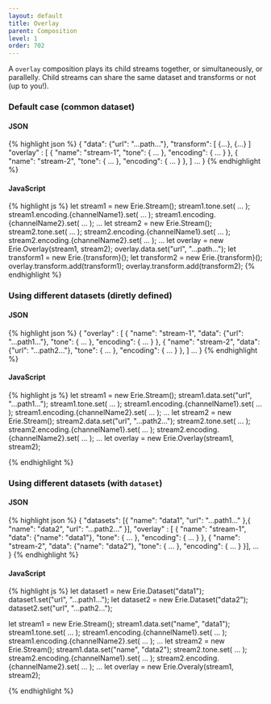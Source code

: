 ```yaml
---
layout: default
title: Overlay
parent: Composition
level: 1
order: 702
---
```


A `overlay` composition plays its child streams together, or simultaneously, or parallelly.
Child streams can share the same dataset and transforms or not (up to you!).

### Default case (common dataset)

<code-groups>
<code-group>
<h4>JSON</h4>
{% highlight json %}
{
  "data": {"url": "...path..."},
  "transform": [
    {...},
    {...}
  ]
  "overlay" : [
    {
      "name": "stream-1",
      "tone": { ... },
      "encoding": { ... }
    },
    {
      "name": "stream-2",
      "tone": { ... },
      "encoding": { ... }
    },
  ]
  ...
}
{% endhighlight %}
</code-group>
<code-group>
<h4>JavaScript</h4>
{% highlight js %}
let stream1 = new Erie.Stream();
stream1.tone.set( ... );
stream1.encoding.{channelName1}.set( ... );
stream1.encoding.{channelName2}.set( ... );
...
let stream2 = new Erie.Stream();
stream2.tone.set( ... );
stream2.encoding.{channelName1}.set( ... );
stream2.encoding.{channelName2}.set( ... );
...
let overlay = new Erie.Overlay(stream1, stream2);
overlay.data.set("url", "...path...");
let transform1 = new Erie.{transform}();
let transform2 = new Erie.{transform}();
overlay.transform.add(transform1);
overlay.transform.add(transform2);
{% endhighlight %}
</code-group>
</code-groups>

### Using different datasets (diretly defined)

<code-groups>
<code-group>
<h4>JSON</h4>
{% highlight json %}
{
  "overlay" : [
    {
      "name": "stream-1",
      "data": {"url": "...path1..."},
      "tone": { ... },
      "encoding": { ... }
    },
    {
      "name": "stream-2",
      "data": {"url": "...path2..."},
      "tone": { ... },
      "encoding": { ... }
    },
  ]
  ...
}
{% endhighlight %}
</code-group>
<code-group>
<h4>JavaScript</h4>
{% highlight js %}
let stream1 = new Erie.Stream();
stream1.data.set("url", "...path1...");
stream1.tone.set( ... );
stream1.encoding.{channelName1}.set( ... );
stream1.encoding.{channelName2}.set( ... );
...
let stream2 = new Erie.Stream();
stream2.data.set("url", "...path2...");
stream2.tone.set( ... );
stream2.encoding.{channelName1}.set( ... );
stream2.encoding.{channelName2}.set( ... );
...
let overlay = new Erie.Overlay(stream1, stream2);

{% endhighlight %}
</code-group>
</code-groups>

### Using different datasets (with `dataset`)

<code-groups>
<code-group>
<h4>JSON</h4>
{% highlight json %}
{
  "datasets": [{
    "name": "data1",
    "url": "...path1..."
  },{
    "name": "data2",
    "url": "...path2..."
  }],
  "overlay" : [ {
    "name": "stream-1",
    "data": {"name": "data1"},
    "tone": { ... },
    "encoding": { ... }
  },
  {
    "name": "stream-2",
    "data": {"name": "data2"},
    "tone": { ... },
    "encoding": { ... }
  }],
  ...
}
{% endhighlight %}
</code-group>
<code-group>
<h4>JavaScript</h4>
{% highlight js %}
let dataset1 = new Erie.Dataset("data1");
dataset1.set("url", "...path1...");
let dataset2 = new Erie.Dataset("data2");
dataset2.set("url", "...path2...");

let stream1 = new Erie.Stream();
stream1.data.set("name", "data1");
stream1.tone.set( ... );
stream1.encoding.{channelName1}.set( ... );
stream1.encoding.{channelName2}.set( ... );
...
let stream2 = new Erie.Stream();
stream1.data.set("name", "data2");
stream2.tone.set( ... );
stream2.encoding.{channelName1}.set( ... );
stream2.encoding.{channelName2}.set( ... );
...
let overlay = new Erie.Overaly(stream1, stream2);

{% endhighlight %}
</code-group>
</code-groups>
